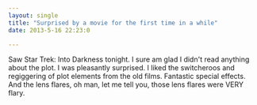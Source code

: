 ```yaml
---
layout: single
title: "Surprised by a movie for the first time in a while"
date: 2013-5-16 22:23:0

---
```


Saw Star Trek: Into Darkness tonight. I sure am glad I didn't read anything about the plot. I was pleasantly surprised. I liked the switcheroos and regiggering of plot elements from the old films. Fantastic special effects. And the lens flares, oh man, let me tell you, those lens flares were VERY flary.
